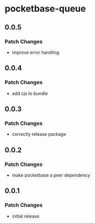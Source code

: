 # pocketbase-queue

## 0.0.5

### Patch Changes

- improve error handling

## 0.0.4

### Patch Changes

- add cjs to bundle

## 0.0.3

### Patch Changes

- correctly release package

## 0.0.2

### Patch Changes

- make pocketbase a peer dependency

## 0.0.1

### Patch Changes

- initial release
